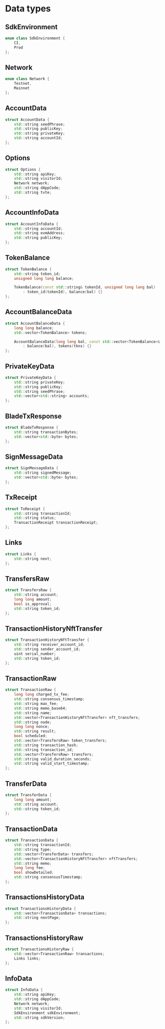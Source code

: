 # Data types

## SdkEnvironment

```cpp
enum class SdkEnvironment { 
    CI, 
    Prod
};
```

## Network

```cpp
enum class Network {
    Testnet,
    Mainnet
};
```

## AccountData

```cpp
struct AccountData {
    std::string seedPhrase;
    std::string publicKey;
    std::string privateKey;
    std::string accountId;
};
```

## Options

```cpp
struct Options {
    std::string apiKey;
    std::string visitorId;
    Network network;
    std::string dAppCode;
    std::string tvte;
};
```

## AccountInfoData

```cpp
struct AccountInfoData {
    std::string accountId;
    std::string evmAddress;
    std::string publicKey;
};
```

## TokenBalance

```cpp
struct TokenBalance {
    std::string token_id;
    unsigned long long balance;

    TokenBalance(const std::string& tokenId, unsigned long long bal)
        : token_id(tokenId), balance(bal) {}
};
```

## AccountBalanceData

```cpp
struct AccountBalanceData {
    long long balance;
    std::vector<TokenBalance> tokens;

    AccountBalanceData(long long bal, const std::vector<TokenBalance>& tkns) 
        : balance(bal), tokens(tkns) {}
};
```

## PrivateKeyData

```cpp
struct PrivateKeyData {
    std::string privateKey;
    std::string publicKey;
    std::string seedPhrase;
    std::vector<std::string> accounts;
};
```

## BladeTxResponse

```cpp
struct BladeTxResponse {
    std::string transactionBytes;
    std::vector<std::byte> bytes;
};
```

## SignMessageData

```cpp
struct SignMessageData {
    std::string signedMessage;
    std::vector<std::byte> bytes;
};
```

## TxReceipt

```cpp
struct TxReceipt {
    std::string transactionId;
    std::string status;
    TransactionReceipt transactionReceipt;
};
```

## Links

```cpp
struct Links {
    std::string next;
};
```

## TransfersRaw

```cpp
struct TransfersRaw {
    std::string account;
    long long amount;
    bool is_approval;
    std::string token_id;
};
```

## TransactionHistoryNftTransfer

```cpp
struct TransactionHistoryNftTransfer {
    std::string receiver_account_id;
    std::string sender_account_id;
    uint serial_number;
    std::string token_id;
};
```

## TransactionRaw

```cpp
struct TransactionRaw {
    long long charged_tx_fee;
    std::string consensus_timestamp;
    std::string max_fee;
    std::string memo_base64;
    std::string name;
    std::vector<TransactionHistoryNftTransfer> nft_transfers;
    std::string node;
    long long nonce;
    std::string result;
    bool scheduled;
    std::vector<TransfersRaw> token_transfers;
    std::string transaction_hash;
    std::string transaction_id;
    std::vector<TransfersRaw> transfers;
    std::string valid_duration_seconds;
    std::string valid_start_timestamp;
};
```

## TransferData

```cpp
struct TransferData {
    long long amount;
    std::string account;
    std::string token_id;
};
```

## TransactionData

```cpp
struct TransactionData {
    std::string transactionId;
    std::string type;
    std::vector<TransferData> transfers;
    std::vector<TransactionHistoryNftTransfer> nftTransfers;
    std::string memo;
    long long fee;
    bool showDetailed;
    std::string consensusTimestamp;
};
```

## TransactionsHistoryData

```cpp
struct TransactionsHistoryData {
    std::vector<TransactionData> transactions;
    std::string nextPage;
};
```

## TransactionsHistoryRaw

```cpp
struct TransactionsHistoryRaw {
    std::vector<TransactionRaw> transactions;
    Links links;
};
```

## InfoData

```cpp
struct InfoData {
    std::string apiKey;
    std::string dAppCode;
    Network network;
    std::string visitorId;
    SdkEnvironment sdkEnvironment;
    std::string sdkVersion;
};
```